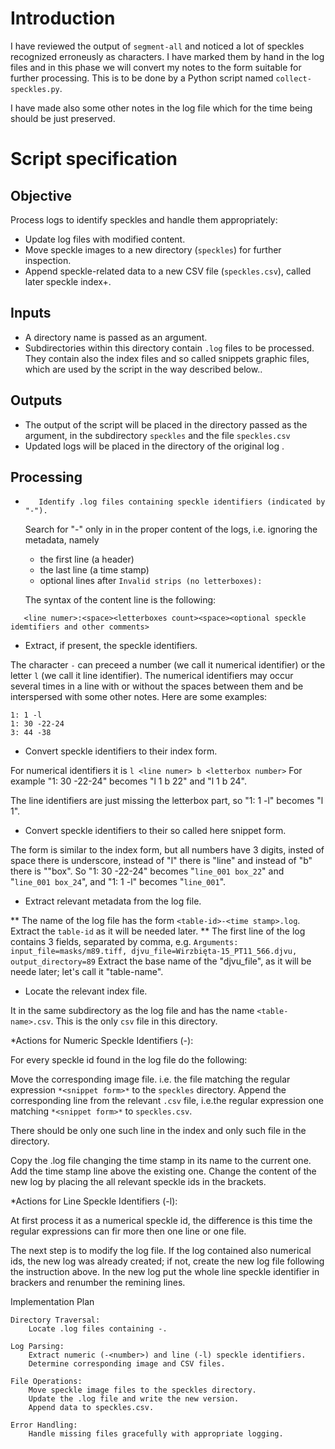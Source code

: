 # Introduction #

I have reviewed the output of `segment-all` and noticed a lot of
speckles recognized erroneusly as characters. I have marked them by
hand in the log files and in this phase we will convert my notes to
the form suitable for further processing. This is to be done by a
Python script named `collect-speckles.py`.

I have made also some other notes in the log file which for the time
being should be just preserved.

# Script specification #

## Objective ##
 Process logs to identify speckles and handle them appropriately:
            
  * Update log files with modified content.
  * Move speckle images to a new directory (`speckles`) for further inspection.
  * Append speckle-related data to a new CSV file (`speckles.csv`),
    called later speckle index+.

## Inputs #
  *  A directory name is passed as an argument.
  *  Subdirectories within this directory contain `.log` files to be
     processed. They contain also the index files and so called
     snippets graphic files, which are used by the script in the way
     described below..
	 
## Outputs	 
  *  The output of the script will be placed in the directory passed
as the argument, in the subdirectory `speckles` and the file
`speckles.csv`
  *  Updated logs will be placed in the directory of the original log
  .
##  Processing ##

*        Identify .log files containing speckle identifiers (indicated by "-").

	Search for "-" only in in the proper content of the logs,
    i.e. ignoring the metadata, namely
	* the first line (a header)
    * the last line (a time stamp)
	* optional lines after `Invalid strips (no letterboxes):`
	
	The syntax of the content line is the following: 
	
`	<line numer>:<space><letterboxes count><space><optional speckle idemtifiers and other comments>`
	
* Extract, if present, the speckle identifiers. 

The character `-` can preceed a number (we call it numerical identifier) or the
letter `l` (we call it line identifier). The numerical identifiers may
occur several times in a line with or without the spaces between them
and be interspersed with some other notes. Here are some examples:

    1: 1 -l
	1: 30 -22-24
    3: 44 -38

* Convert speckle identifiers to their index form.

For numerical identifiers it is
`l <line numer> b <letterbox number>`
For example "1: 30 -22-24" becomes "l 1 b 22" and "l 1 b 24".

The line identifiers are just missing the letterbox part, so "1: 1 -l"
becomes "l 1".

* Convert speckle identifiers to their so called here snippet form.

The form is similar to the index form, but all numbers have 3 digits,
insted of space there is underscore, instead of "l" there is "line"
and instead of "b" there is ""box". So "1: 30 -22-24" becomes
"`line_001 box_22`" and "`line_001 box_24`", and "1: 1 -l" becomes
"`line_001`".

* Extract relevant metadata from the log file.

** The name of the log file has the form `<table-id>-<time
stamp>.log`. Extract the `table-id` as it will be needed later.  **
The first line of the log contains 3 fields, separated by comma, e.g.
`Arguments: input_file=masks/m89.tiff,
djvu_file=Wirzbięta-15_PT11_566.djvu, output_directory=89` Extract the
base name of the "djvu_file", as it will be neede later; let's call it
"table-name".

* Locate the relevant index file.

It in the same subdirectory as the log file and has the name `<table-name>.csv`.
This is the only `csv` file in this directory.

*Actions for Numeric Speckle Identifiers (-<number>): 

For every speckle id found in the log file do the following:

Move the corresponding image file. i.e. the file matching the regular
expression `*<snippet form>*` to the `speckles` directory.
Append the corresponding line from the relevant `.csv` file,
i.e.the regular expression one matching `*<snippet form>*` to
`speckles.csv`.  
		
There should be only one such line in the index and only such file in the directory.
		

Copy the .log file changing the time stamp in its name to the current
one. Add the time stamp line above the existing one.  Change the
content of the new log by placing the all relevant speckle ids in the
brackets.


*Actions for Line Speckle Identifiers (-l):

At first process it as a numerical speckle id, the difference is this
time the regular expressions can fir more then one line or one file.

The next step is to modify the log file. If the log contained also
numerical ids, the new log was already created; if not, create the new
log file following the instruction above.  In the new log put the
whole line speckle identifier in brackers and renumber the remining lines.

Implementation Plan

    Directory Traversal:
        Locate .log files containing -.

    Log Parsing:
        Extract numeric (-<number>) and line (-l) speckle identifiers.
        Determine corresponding image and CSV files.

    File Operations:
        Move speckle image files to the speckles directory.
        Update the .log file and write the new version.
        Append data to speckles.csv.

    Error Handling:
        Handle missing files gracefully with appropriate logging.
